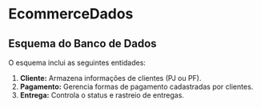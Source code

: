 # EcommerceDados

## Esquema do Banco de Dados

O esquema inclui as seguintes entidades:

1. **Cliente:** Armazena informações de clientes (PJ ou PF).
2. **Pagamento:** Gerencia formas de pagamento cadastradas por clientes.
3. **Entrega:** Controla o status e rastreio de entregas.

